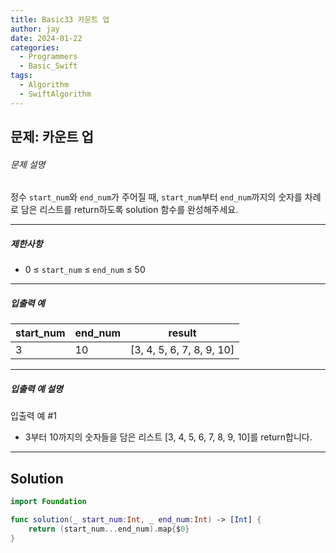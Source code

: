 ```yaml
---
title: Basic33 카운트 업
author: jay
date: 2024-01-22
categories:
  - Programmers
  - Basic_Swift
tags:
  - Algorithm
  - SwiftAlgorithm
---
```

## 문제: 카운트 업

###### 문제 설명

정수 `start_num`와 `end_num`가 주어질 때, `start_num`부터 `end_num`까지의 숫자를 차례로 담은 리스트를 return하도록 solution 함수를 완성해주세요.

---

##### 제한사항

- 0 ≤ `start_num` ≤ `end_num` ≤ 50

---

##### 입출력 예

|start_num|end_num|result|
|---|---|---|
|3|10|[3, 4, 5, 6, 7, 8, 9, 10]|

---

##### 입출력 예 설명

입출력 예 #1

- 3부터 10까지의 숫자들을 담은 리스트 [3, 4, 5, 6, 7, 8, 9, 10]를 return합니다.

---

## Solution

```swift
import Foundation

func solution(_ start_num:Int, _ end_num:Int) -> [Int] {
    return (start_num...end_num).map{$0}
}
```